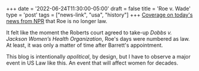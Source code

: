 +++
date = '2022-06-24T11:30:00-05:00'
draft = false
title = 'Roe v. Wade'
type = 'post'
tags = ["news-link", "usa", "history"]
+++
[Coverage on today's news from NPR](https://www.npr.org/2022/06/24/1102305878/supreme-court-abortion-roe-v-wade-decision-overturn) that Roe is no longer law. <br />

It felt like the moment the Roberts court agreed to take-up *Dobbs v. Jackson Women’s Health Organization*, Roe's days were numbered as law. At least, it was only a matter of time after Barrett's appointment. <br />  

This blog is intentionally *apolitical*, by design, but I have to observe a major event in US Law like this. An event that will affect women for decades.